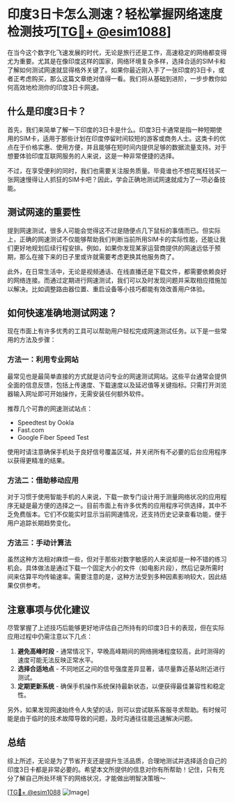 # 印度3日卡怎么测速？轻松掌握网络速度检测技巧[[TG💪+ @esim1088](https://t.me/s/esim1088)]

在当今这个数字化飞速发展的时代，无论是旅行还是工作，高速稳定的网络都变得尤为重要。尤其是在像印度这样的国家，网络环境复杂多样，选择合适的SIM卡和了解如何测试网速就显得格外关键了。如果你最近刚入手了一张印度的3日卡，或者正考虑购买，那么这篇文章绝对值得一看。我们将从基础到进阶，一步步教你如何高效地检测你的印度3日卡网速。

## 什么是印度3日卡？

首先，我们来简单了解一下印度的3日卡是什么。印度3日卡通常是指一种短期使用的SIM卡，适用于那些计划在印度停留时间较短的游客或商务人士。这类卡的优点在于价格实惠、使用方便，并且能够在短时间内提供足够的数据流量支持。对于想要体验印度互联网服务的人来说，这是一种非常便捷的选择。

不过，在享受便利的同时，我们也需要关注服务质量。毕竟谁也不想花冤枉钱买一张网速慢得让人抓狂的SIM卡吧？因此，学会正确地测试网速就成为了一项必备技能。

## 测试网速的重要性

提到网速测试，很多人可能会觉得这不过是随便点几下鼠标的事情而已。但实际上，正确的网速测试不仅能够帮助我们判断当前所用SIM卡的实际性能，还能让我们更好地规划后续行程安排。例如，如果你发现某家运营商提供的网速远低于预期，那么在接下来的日子里或许就需要考虑更换其他服务商了。

此外，在日常生活中，无论是视频通话、在线直播还是下载文件，都需要依赖良好的网络连接。而通过定期进行网速测试，我们可以及时发现问题并采取相应措施加以解决。比如调整路由器位置、重启设备等小技巧都能有效改善用户体验。

## 如何快速准确地测试网速？

现在市面上有许多优秀的工具可以帮助用户轻松完成网速测试任务。以下是一些常用的方法及步骤：

### 方法一：利用专业网站

最常见也是最简单直接的方式就是访问专业的网速测试网站。这些平台通常会提供全面的信息反馈，包括上传速度、下载速度以及延迟值等关键指标。只需打开浏览器输入网址即可开始操作，无需安装任何额外软件。

推荐几个可靠的网速测试站点：
- Speedtest by Ookla
- Fast.com
- Google Fiber Speed Test

使用时请注意确保手机处于良好信号覆盖区域，并关闭所有不必要的后台应用程序以获得更精准的结果。

### 方法二：借助移动应用

对于习惯于使用智能手机的人来说，下载一款专门设计用于测量网络状况的应用程序无疑是最方便的选择之一。目前市面上有许多优秀的应用程序可供选择，其中不乏免费版本。它们不仅能实时显示当前网速情况，还支持历史记录查看功能，便于用户追踪长期趋势变化。

### 方法三：手动计算法

虽然这种方法相对麻烦一些，但对于那些对数字敏感的人来说却是一种不错的练习机会。具体做法是通过下载一个固定大小的文件（如电影片段），然后记录所需时间来估算平均传输速率。需要注意的是，这种方法受到多种因素影响较大，因此结果仅供参考。

## 注意事项与优化建议

尽管掌握了上述技巧后能够更好地评估自己所持有的印度3日卡的表现，但在实际应用过程中仍需注意以下几点：

1. **避免高峰时段** - 通常情况下，早晚高峰期间的网络拥堵程度较高，此时测得的速度可能无法反映正常水平。
2. **选择合适地点** - 不同地区之间的信号强度差异显著，请尽量靠近基站附近进行测试。
3. **定期更新系统** - 确保手机操作系统保持最新状态，以便获得最佳兼容性和稳定性。

另外，如果发现网速始终令人失望的话，则可以尝试联系客服寻求帮助。有时候可能是由于临时的技术故障导致的问题，及时沟通往往能迅速解决问题。

## 总结

综上所述，无论是为了节省开支还是提升生活品质，合理地测试并选择适合自己的印度3日卡都是非常必要的。希望本文所提供的信息对你有所帮助！记住，只有充分了解自己所处环境下的网络状况，才能做出明智决策哦～

[[TG💪+ @esim1088](https://t.me/s/esim1088) ![Image](https://i.postimg.cc/4NQfJmqS/Snipaste-2025-05-13-00-14-12.png)]